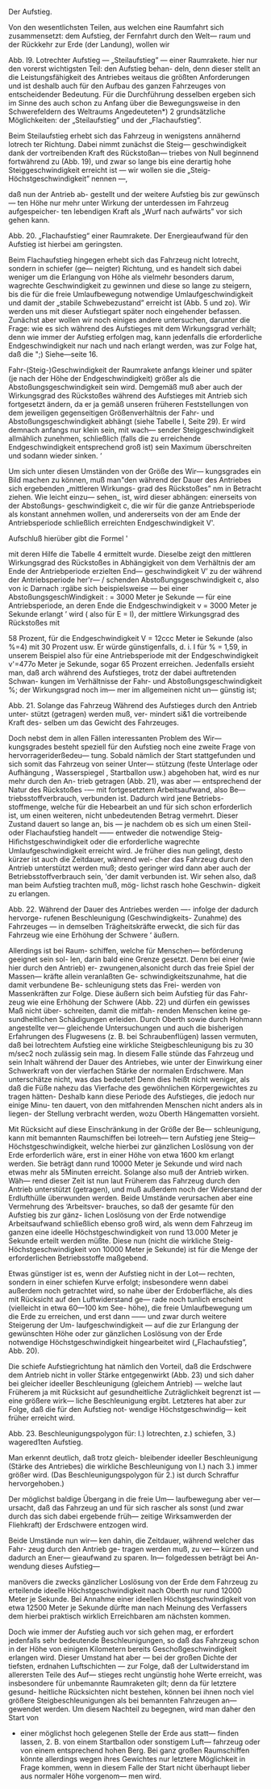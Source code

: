 Der Aufstieg.

Von den wesentlichsten Teilen, aus welchen eine Raumfahrt
sich zusammensetzt: dem Aufstieg, der Fernfahrt durch den Welt—
raum und der Rückkehr zur Erde (der Landung), wollen wir

<bild>
<bu>Abb. I9. Lotrechter Aufstieg — „Steilaufstieg” — einer Raumrakete.</bu>
hier nur den vorerst wichtigsten Teil: den Aufstieg behan-
deln, denn dieser stellt an die Leistungsfähigkeit des Antriebes
weitaus die größten Anforderungen und ist deshalb auch für den
Aufbau des ganzen Fahrzeuges von entscheidender Bedeutung.
Für die Durchführung desselben ergeben sich im Sinne des auch
schon zu Anfang über die Bewegungsweise in den Schwerefeldern
des Weltraums Angedeuteten*) 2 grundsätzliche Möglichkeiten:
der „Steilaufstieg” und der „Flachaufstieg”.

Beim Steilaufstieg erhebt sich das Fahrzeug in wenigstens
annähernd lotrech ter Richtung. Dabei nimmt zunächst die Steig—
geschwindigkeit dank der vortreibenden Kraft des Rückstoßan—
triebes von Null beginnend fortwährend zu (Abb. 19), und zwar
so lange bis eine derartig hohe Steiggeschwindigkeit erreicht ist —
wir wollen sie die „Steig-Höchstgeschwindigkeit” nennen —,

daß nun der Antrieb ab-
gestellt und der weitere
Aufstieg bis zur gewünsch—
ten Höhe nur mehr unter
Wirkung der unterdessen
im Fahrzeug aufgespeicher-
ten lebendigen Kraft als
„Wurf nach aufwärts” vor
sich gehen kann.

<bild>
<bu>
Abb. 20. „Flachaufstieg“ einer Raumrakete.
Der Energieaufwand für den Aufstieg ist hierbei
am geringsten.</bu>

Beim Flachaufstieg
hingegen erhebt sich das
Fahrzeug nicht lotrecht,
sondern in schiefer (ge—
neigter) Richtung, und es
handelt sich dabei weniger um die Erlangung von Höhe als vielmehr
besonders darum, wagrechte Geschwindigkeit zu gewinnen und
diese so lange zu steigern, bis die für die freie Umlaufbewegung
notwendige Umlaufgeschwindigkeit und damit der „stabile
Schwebezustand” erreicht ist (Abb. 5 und zo). Wir werden uns
mit dieser Aufstiegart später noch eingehender befassen.
Zunächst aber wollen wir noch einiges andere untersuchen,
darunter die Frage: wie es sich während des Aufstieges mit dem
Wirkungsgrad verhält; denn wie immer der Aufstieg erfolgen
mag, kann jedenfalls die erforderliche Endgeschwindigkeit nur
nach und nach erlangt werden, was zur Folge hat, daß die
";) Siehe—seite 16.

Fahr-(Steig-)Geschwindigkeit der Raumrakete anfangs kleiner und
später (je nach der Höhe der Endgeschwindigkeit) größer als die
Abstoßungsgeschwindigkeit sein wird. Demgemäß muß aber auch
der Wirkungsgrad des Rückstoßes während des Aufstieges mit
Antrieb sich fortgesetzt ändern, da er ja gemäß unseren früheren
Feststellungen von dem jeweiligen gegenseitigen Größenverhältnis
der Fahr- und Abstoßungsgeschwindigkeit abhängt (siehe Tabelle I,
Seite 29). Er wird demnach anfangs nur klein sein, mit wach—
sender Steiggeschwindigkeit allmählich zunehmen, schließlich (falls
die zu erreichende Endgeschwindigkeit entsprechend groß ist) sein
Maximum überschreiten und sodann wieder sinken. ‘

Um sich unter diesen Umständen von der Größe des Wir—
kungsgrades ein Bild machen zu können, muß man"den während
der Dauer des Antriebes sich ergebenden „mittleren Wirkungs-
grad des Rückstoßes” nm in Betracht ziehen. Wie leicht einzu—
sehen_ ist, wird dieser abhängen: einerseits von der Abstoßungs-
geschwindigkeit c, die wir für die ganze Antriebsperiode als
konstant annehmen wollen, und andererseits von der am Ende
der Antriebsperiode schließlich erreichten Endgeschwindigkeit V'.

Aufschluß hierüber gibt die Formel '

<FORMEL>

<TABLLE>

mit deren Hilfe die Tabelle 4 ermittelt wurde. Dieselbe zeigt
den mittleren Wirkungsgrad des Rückstoßes in Abhängigkeit von
dem Verhältnis der am Ende der Antriebperiode erzielten End—
geschwindigkeit V’ zu der während der Antriebsperiode her'r—
/
schenden Abstoßungsgeschwindigkeit c, also von ic Darnach
:rgäbe sich beispielsweise — bei einer AbstoßungsgeschWindigkeit
: = 3000 Meter je Sekunde — für eine Antriebsperiode, an deren
Ende die Endgeschwindigkeit v = 3000 Meter je Sekunde erlangt
’
wird ( also für E = I), der mittlere Wirkungsgrad des Rückstoßes mit

58 Prozent, für die Endgeschwindigkeit V = 12ccc Meter ie Sekunde
(also %=4) mit 30 Prozent usw. Er würde günstigenfalls, d. i.
I
für % = 1,59, in unserem Beispiel also für eine Antriebsperiode
mit der Endgeschwindigkeit v'=477o Meter je Sekunde, sogar
65 Prozent erreichen.
Jedenfalls ersieht man, daß arch während des Aufstieges, trotz
der dabei auftretenden Schwan-
kungen im Verhältnisse der Fahr-
und Abstoßungsgeschwindigkeit
%; der Wirkungsgrad noch im—
mer im allgemeinen nicht un—
günstig ist;

<bild>
<bu>Abb. 21. Solange das Fahrzeug Während
des Aufstieges durch den Antrieb unter-
stützt (getragen) werden muß, ver-
mindert si&1 die vortreibende Kraft des-
selben um das Gewicht des Fahrzeuges.</bu>

Doch nebst dem in allen Fällen
interessanten Problem des Wir—
kungsgrades besteht speziell für
den Aufstieg noch eine zweite
Frage von hervorrageriderßedeu—
tung. Sobald nämlich der Start
stattgefunden und sich somit
das Fahrzeug von seiner Unter—
stützung (feste Unterlage oder
Aufhängung , Wasserspiegel ,
Startballon usw.) abgehoben hat,
wird es nur mehr durch den An-
trieb getragen (Abb. 21), was aber — entsprechend der Natur
des Rückstoßes -— mit fortgesetztem Arbeitsaufwand, also Be—
triebsstoffverbrauch, verbunden ist. Dadurch wird jene Betriebs-
stoffmenge, welche für die Hebearbeit an und für sich schon
erforderlich ist, um einen weiteren, nicht unbedeutenden Betrag
vermehrt. Dieser Zustand dauert so lange an, bis — je nachdem
ob es sich um einen Steil- oder Flachaufstieg handelt —— entweder
die notwendige Steig-Hiﬁchstgeschwindigkeit oder die erforderliche
wagrechte Umlaufgeschwindigkeit erreicht wird. Je früher dies
nun gelingt, desto kürzer ist auch die Zeitdauer, während wel-
cher das Fahrzeug durch den Antrieb unterstützt werden muß;
desto geringer wird dann aber auch der Betriebsstoffverbrauch
sein, 'der damit verbunden ist. Wir sehen also, daß man beim
Aufstieg trachten muß, mög-
lichst rasch hohe Geschwin-
digkeit zu erlangen.

<bild>
<bu>Abb. 22. Während der Dauer des Antriebes
werden —- infolge der dadurch hervorge-
rufenen Beschleunigung (Geschwindigkeits-
Zunahme) des Fahrzeuges — in demselben
Trägheitskräfte erweckt, die sich für das
Fahrzeug wie eine Erhöhung der Schwere
‘ äußern.</bu>

Allerdings ist bei Raum-
schiffen, welche für Menschen—
beförderung geeignet sein sol-
len, darin bald eine Grenze
gesetzt. Denn bei einer (wie
hier durch den Antrieb) er-
zwungenen,alsonicht durch
das freie Spiel der Massen—
kräfte allein veranlaßten Ge-
schwindigkeitszunahme, hat
die damit verbundene Be-
schleunigung stets das Frei-
werden von Massenkräften
zur Folge. Diese äußern sich
beim Aufstieg für das Fahr-
zeug wie eine Erhöhung der
Schwere (Abb. 22) und dürfen
ein gewisses Maß nicht über-
schreiten, damit die mitfah-
renden Menschen keine ge-
sundheitlichen Schädigungen
erleiden. Durch Oberth sowie durch Hohmann angestellte ver—
gleichende Untersuchungen und auch die bisherigen Erfahrungen
des Flugwesens (z. B. bei Schraubenflügen) lassen vermuten, daß
bei lotrechtem Aufstieg eine wirkliche Steigbeschleunigung
bis zu 30 m/sec2 noch zulässig sein mag. In diesem Falle stünde
das Fahrzeug und sein Inhalt während der Dauer des Antriebes,
wie unter der Einwirkung einer Schwerkraft von der vierfachen
Stärke der normalen Erdschwere. Man unterschätze nicht, was das
bedeutet! Denn dies heißt nicht weniger, als daß die Füße nahezu
das Vierfache des gewöhnlichen Körpergewichtes zu tragen hätten-
Deshalb kann diese Periode des Aufstieges, die jedoch nur einige Minu-
ten dauert, von den mitfahrenden Menschen nicht anders als in liegen-
der Stellung verbracht werden, wozu Oberth Hängematten vorsieht.

Mit Rücksicht auf diese Einschränkung in der Größe der Be—
schleunigung, kann mit bemannten Raumschiffen bei lotreeh—
tern Aufstieg jene Steig—Höchstgeschwindigkeit, welche hierbei
zur gänzlichen Loslösung von der Erde erforderlich wäre, erst
in einer Höhe von etwa 1600 km erlangt werden. Sie beträgt
dann rund 10000 Meter je Sekunde und wird nach etwas mehr als
5Minuten erreicht. Solange also muß der Antrieb wirken. Wäh—
rend dieser Zeit ist nun laut Früherem das Fahrzeug durch den
Antrieb unterstützt (getragen), und muß außerdem noch der
Widerstand der Erdlufthülle überwunden werden. Beide
Umstände verursachen aber eine Vermehrung des ‘Arbeitsver-
brauches, so daß der gesamte für den Aufstieg bis zur gänz-
lichen Loslösung von der Erde notwendige Arbeitsaufwand
schließlich ebenso groß wird, als wenn dem Fahrzeug im ganzen
eine ideelle Höchstgeschwindigkeit von rund 13.000 Meter
je Sekunde erteilt werden müßte. Diese nun (nicht die wirkliche
Steig-Höchstgeschwindigkeit von 10000 Meter je Sekunde) ist für
die Menge der erforderlichen Betriebsstoffe maßgebend.

Etwas günstiger ist es, wenn der Aufstieg nicht in der Lot—
rechten, sondern in einer schiefen Kurve erfolgt; insbesondere
wenn dabei außerdem noch getrachtet wird, so nahe über der
Erdoberfläche, als dies mit Rücksicht auf den Luftwiderstand ge—
rade noch tunlich erscheint (vielleicht in etwa 60—100 km See-
höhe), die freie Umlaufbewegung um die Erde zu erreichen,
und erst dann —— und zwar durch weitere Steigerung der Um-
laufgeschwindigkeit — auf die zur Erlangung der gewünschten
Höhe oder zur gänzlichen Loslösung von der Erde notwendige
Höchstgeschwindigkeit hingearbeitet wird („Flachaufstieg”, Abb. 20).

Die schiefe Aufstiegrichtung hat nämlich den Vorteil, daß
die Erdschwere dem Antrieb nicht in voller Stärke entgegenwirkt
(Abb. 23) und sich daher bei gleicher ideeller Beschleunigung
(gleichem Antrieb) — welche laut Früherem ja mit Rücksicht auf
gesundheitliche Zuträglichkeit begrenzt ist — eine größere wirk—
liche Beschleunigung ergibt. Letzteres hat aber zur Folge, daß
die für den Aufstieg not-
wendige Höchstgeschwindig—
keit früher erreicht wird.

<bild>
<bu>Abb. 23. Beschleunigungspolygon für:
I.) lotrechten‚ z.) schiefen, 3.) wagered1ten
Aufstieg.

Man erkennt deutlich, daß trotz gleich-
bleibender ideeller Beschleunigung (Stärke
des Antriebes) die wirkliche Beschleunigung
von I.) nach 3.) immer größer wird. (Das
Beschleunigungspolygon für 2.) ist durch
Schraffur hervorgehoben.)</bu>

Der möglichst baldige
Übergang in die freie Um—
laufbewegung aber ver—
ursacht, daß das Fahrzeug
an und für sich rascher als
sonst (und zwar durch das
sich dabei ergebende früh—
zeitige Wirksamwerden der
Fliehkraft) der Erdschwere
entzogen wird.

Beide Umstände nun wir—
ken dahin, die Zeitdauer,
während welcher das Fahr-
zeug durch den Antrieb ge-
tragen werden muß, zu ver—
kürzen und dadurch an Ener—
gieaufwand zu sparen. In—
folgedessen beträgt bei An-
wendung dieses Aufstieg—

manövers die zwecks gänzlicher Loslösung von der Erde dem
Fahrzeug zu erteilende ideelle Höchstgeschwindigkeit nach Oberth
nur rund 12000 Meter je Sekunde. Bei Annahme einer ideellen
Höchstgeschwindigkeit von etwa 12500 Meter je Sekunde
dürfte man nach Meinung des Verfassers dem hierbei praktisch
wirklich Erreichbaren am nächsten kommen.

Doch wie immer der Aufstieg auch vor sich gehen mag, er
erfordert jedenfalls sehr bedeutende Beschleunigungen, so daß
das Fahrzeug schon in der Höhe von einigen Kilometern bereits
Geschoßgeschwindigkeit erlangen wird. Dieser Umstand hat aber
— bei der großen Dichte der tiefsten, erdnahen Luftschichten —
zur Folge, daß der Lultwiderstand im allerersten Teile des Auf—
stieges recht ungünstig hohe Werte erreicht, was insbesondere für
unbemannte Raumraketen gilt; denn da für letztere gesund-
heitliche Rücksichten nicht bestehen, können bei ihnen noch viel
größere Steigbeschleunigungen als bei bemannten Fahrzeugen an—
gewendet werden.
Um diesem Nachteil zu begegnen, wird man daher den Start von
- einer möglichst hoch gelegenen Stelle der Erde aus statt—
finden lassen, 2. B. von einem Startballon oder sonstigem Luft—
fahrzeug oder von einem entsprechend hohen Berg. Bei ganz
großen Raumschiffen könnte allerdings wegen ihres Gewichtes
nur letztere Möglichkeit in Frage kommen, wenn in diesem Falle
der Start nicht überhaupt lieber aus normaler Höhe vorgenom—
men wird.

